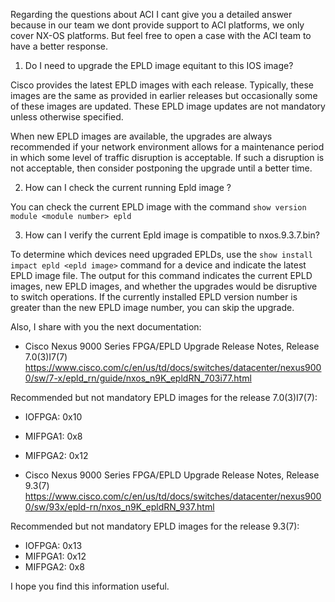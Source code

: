 Regarding the questions about ACI I cant give you a detailed answer because in our team we dont provide support to ACI platforms, we only cover NX-OS platforms. But feel free to open a case with the ACI team to have a better response.

1. Do I need to upgrade the EPLD image equitant to this IOS image?

Cisco provides the latest EPLD images with each release. Typically, these images are the same as provided in earlier releases but occasionally some of these images are updated. These EPLD image updates are not mandatory unless otherwise specified.

When new EPLD images are available, the upgrades are always recommended if your network environment allows for a maintenance period in which some level of traffic disruption is acceptable. If such a disruption is not acceptable, then consider postponing the upgrade until a better time.

2. How can I check the current running Epld image ?

You can check the current EPLD image with the command `show version module <module number> epld`

3. How can I verify the current Epld image is compatible to nxos.9.3.7.bin?

To determine which devices need upgraded EPLDs, use the `show install impact epld <epld image>` command for a device and indicate the latest EPLD image file. The output for this command indicates the current EPLD images, new EPLD images, and whether the upgrades would be disruptive to switch operations. If the currently installed EPLD version number is greater than the new EPLD image number, you can skip the upgrade.

 Also, I share with you the next documentation:

- Cisco Nexus 9000 Series FPGA/EPLD Upgrade Release Notes, Release 7.0(3)I7(7)
https://www.cisco.com/c/en/us/td/docs/switches/datacenter/nexus9000/sw/7-x/epld_rn/guide/nxos_n9K_epldRN_703i77.html

Recommended but not mandatory EPLD images for the release 7.0(3)I7(7):
 -	IOFPGA: 0x10
 -	MIFPGA1: 0x8
 -	MIFPGA2: 0x12

- Cisco Nexus 9000 Series FPGA/EPLD Upgrade Release Notes, Release 9.3(7)
https://www.cisco.com/c/en/us/td/docs/switches/datacenter/nexus9000/sw/93x/epld-rn/nxos_n9K_epldRN_937.html

Recommended but not mandatory EPLD images for the release 9.3(7):
 -	IOFPGA: 0x13
 -	MIFPGA1: 0x12
 -	MIFPGA2: 0x8

I hope you find this information useful.


